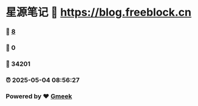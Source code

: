 # 星源笔记 :link: https://blog.freeblock.cn 
### :page_facing_up: [8](https://blog.freeblock.cn/tag.html) 
### :speech_balloon: 0 
### :hibiscus: 34201 
### :alarm_clock: 2025-05-04 08:56:27 
### Powered by :heart: [Gmeek](https://github.com/Meekdai/Gmeek)
